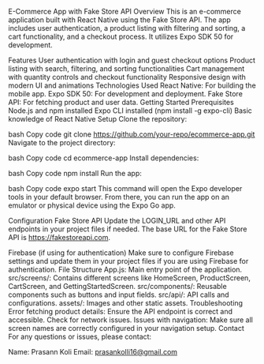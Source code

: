 E-Commerce App with Fake Store API
Overview
This is an e-commerce application built with React Native using the Fake Store API. The app includes user authentication, a product listing with filtering and sorting, a cart functionality, and a checkout process. It utilizes Expo SDK 50 for development.

Features
User authentication with login and guest checkout options
Product listing with search, filtering, and sorting functionalities
Cart management with quantity controls and checkout functionality
Responsive design with modern UI and animations
Technologies Used
React Native: For building the mobile app.
Expo SDK 50: For development and deployment.
Fake Store API: For fetching product and user data.
Getting Started
Prerequisites
Node.js and npm installed
Expo CLI installed (npm install -g expo-cli)
Basic knowledge of React Native
Setup
Clone the repository:

bash
Copy code
git clone https://github.com/your-repo/ecommerce-app.git
Navigate to the project directory:

bash
Copy code
cd ecommerce-app
Install dependencies:

bash
Copy code
npm install
Run the app:

bash
Copy code
expo start
This command will open the Expo developer tools in your default browser. From there, you can run the app on an emulator or physical device using the Expo Go app.

Configuration
Fake Store API
Update the LOGIN_URL and other API endpoints in your project files if needed. The base URL for the Fake Store API is https://fakestoreapi.com.

Firebase (if using for authentication)
Make sure to configure Firebase settings and update them in your project files if you are using Firebase for authentication.
File Structure
App.js: Main entry point of the application.
src/screens/: Contains different screens like HomeScreen, ProductScreen, CartScreen, and GettingStartedScreen.
src/components/: Reusable components such as buttons and input fields.
src/api/: API calls and configurations.
assets/: Images and other static assets.
Troubleshooting
Error fetching product details: Ensure the API endpoint is correct and accessible. Check for network issues.
Issues with navigation: Make sure all screen names are correctly configured in your navigation setup.
Contact
For any questions or issues, please contact:

Name: Prasann Koli
Email: prasankolli16@gmail.com
